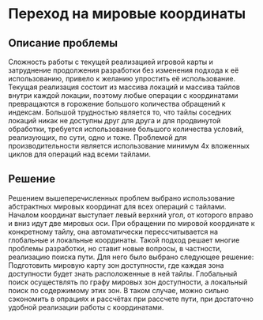 Переход на мировые координаты
================================

Описание проблемы
-----------------
Сложность работы с текущей реализацией игровой карты и затруднение продолжения разработки без изменения подхода к её использованию, привело к желанию упростить её использование.
Текущая реализация состоит из массива локаций и массива тайлов внутри каждой локации, поэтому любые операции с координатами превращаются в горожение большого количества обращений к индексам.
Большой трудностью является то, что тайлы соседних локаций никак не доступны друг для друга и для продвинутой обработки, требуется использование большого количества условий, реализующих, по сути, одно и тоже.
Проблемой для производительности является использование минимум 4х вложенных циклов для операций над всеми тайлами.

Решение
--------
Решением вышеперечисленных проблем выбрано использование абстрактных мировых координат для всех операций с тайлами. Началом координат выступает левый верхний угол, от которого вправо и вниз идут две мировых оси.
При обращении по мировой координате к конкретному тайлу, она автоматически перессчитывается на глобальные и локальные координаты.
Такой подход решает многие проблемы разработки, но ставит новые вопросы, в частности, реализацию поиска пути. Для него было выбрано следующее решение:
Подготовить мировую карту зон доступности, где каждая зона доступности будет знать расположенные в ней тайлы. Глобальный поиск осуществлять по графу мировых зон доступности, 
а локальный поиск по содержимому этих зон. В таком случае, можно сильно сэкономить в опрациях и рассчётах при рассчете пути, при достаточно удобной реализации работы с координатами.
